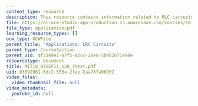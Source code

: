 ```yaml
---
content_type: resource
description: This resource contains information related to RLC circuits.
file: https://ol-ocw-studio-app-production.s3.amazonaws.com/courses/18-03sc-differential-equations-fall-2011/035929616dc2553a2fee2aa787a96652_MIT18_03SCF11_s20_1text.pdf
file_type: application/pdf
learning_resource_types: []
ocw_type: OCWFile
parent_title: 'Applications: LRC Circuits'
parent_type: CourseSection
parent_uid: df3149e1-a7f5-a2cc-28e6-5b462671494e
resourcetype: Document
title: MIT18_03SCF11_s20_1text.pdf
uid: 03592961-6dc2-553a-2fee-2aa787a96652
video_files:
  video_thumbnail_file: null
video_metadata:
  youtube_id: null
---
```

